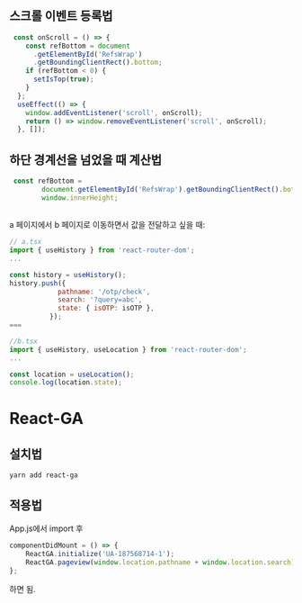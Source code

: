 ## 스크롤 이벤트 등록법
```js
 const onScroll = () => {	
    const refBottom = document	
      .getElementById('RefsWrap')	
      .getBoundingClientRect().bottom;	
    if (refBottom < 0) {	
      setIsTop(true);	
    }	
  };	
  useEffect(() => {	
    window.addEventListener('scroll', onScroll);	
    return () => window.removeEventListener('scroll', onScroll);	
  }, []);
```

## 하단 경계선을 넘었을 때 계산법
```js
 const refBottom =
        document.getElementById('RefsWrap').getBoundingClientRect().bottom -
        window.innerHeight;
```

## 
a 페이지에서 b 페이지로 이동하면서 값을 전달하고 싶을 때:
```js
// a.tsx 
import { useHistory } from 'react-router-dom';
...

const history = useHistory();
history.push({
            pathname: '/otp/check',
            search: '?query=abc',
            state: { isOTP: isOTP },
          });
===

//b.tsx
import { useHistory, useLocation } from 'react-router-dom';
...

const location = useLocation();
console.log(location.state);
```

# React-GA
## 설치법
`yarn add react-ga`  
  
## 적용법
App.js에서 import 후
```js
componentDidMount = () => {
    ReactGA.initialize('UA-187568714-1');
    ReactGA.pageview(window.location.pathname + window.location.search);
};
```  
하면 됨.

